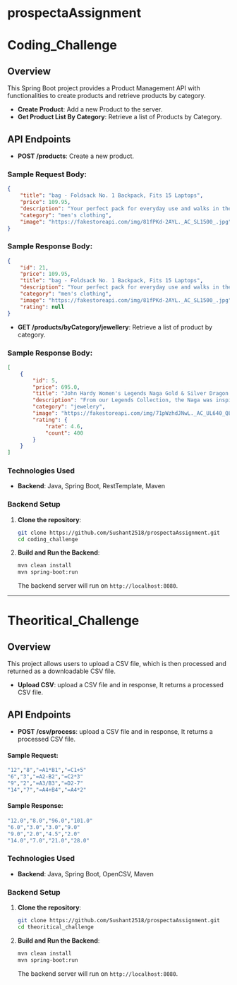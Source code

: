 # prospectaAssignment
# Coding_Challenge

## Overview
This Spring Boot project provides a Product Management API with functionalities to create products and retrieve products by category.

- **Create Product**: Add a new Product to the server.
- **Get Product List By Category**: Retrieve a list of Products by Category.


## API Endpoints

- **POST /products**: Create a new product.

### Sample Request Body:
```json
{
    "title": "bag - Foldsack No. 1 Backpack, Fits 15 Laptops",
    "price": 109.95,
    "description": "Your perfect pack for everyday use and walks in the forest. Stash your laptop (up to 15 inches) in the padded sleeve, your everyday",
    "category": "men's clothing",
    "image": "https://fakestoreapi.com/img/81fPKd-2AYL._AC_SL1500_.jpg"
}
```

### Sample Response Body:
```json
{
    "id": 21,
    "price": 109.95,
    "title": "bag - Foldsack No. 1 Backpack, Fits 15 Laptops",
    "description": "Your perfect pack for everyday use and walks in the forest. Stash your laptop (up to 15 inches) in the padded sleeve, your everyday",
    "category": "men's clothing",
    "image": "https://fakestoreapi.com/img/81fPKd-2AYL._AC_SL1500_.jpg",
    "rating": null
}
```



- **GET /products/byCategory/jewellery**: Retrieve a list of product by category.

### Sample Response Body:
```json
[
    {
        "id": 5,
        "price": 695.0,
        "title": "John Hardy Women's Legends Naga Gold & Silver Dragon Station Chain Bracelet",
        "description": "From our Legends Collection, the Naga was inspired by the mythical water dragon that protects the ocean's pearl. Wear facing inward to be bestowed with love and abundance, or outward for protection.",
        "category": "jewelery",
        "image": "https://fakestoreapi.com/img/71pWzhdJNwL._AC_UL640_QL65_ML3_.jpg",
        "rating": {
            "rate": 4.6,
            "count": 400
        }
    }
]
```

### Technologies Used

- **Backend**: Java, Spring Boot, RestTemplate, Maven

### Backend Setup

1. **Clone the repository**:
    ```bash
    git clone https://github.com/Sushant2518/prospectaAssignment.git
    cd coding_challenge
    ```

2. **Build and Run the Backend**:
    ```bash
    mvn clean install
    mvn spring-boot:run
    ```

    The backend server will run on `http://localhost:8080`.

<hr>


# Theoritical_Challenge

## Overview
This project allows users to upload a CSV file, which is then processed and returned as a downloadable CSV file.

- **Upload CSV**:  upload a CSV file and in response, It returns a processed CSV file.

  
## API Endpoints

- **POST /csv/process**: upload a CSV file and in response, It returns a processed CSV file.


#### Sample Request:
```bash
"12","8","=A1*B1","=C1+5"
"6","3","=A2-B2","=C2*3"
"9","2","=A3/B3","=D2-7"
"14","7","=A4+B4","=A4*2"
```


#### Sample Response:
```bash
"12.0","8.0","96.0","101.0"
"6.0","3.0","3.0","9.0"
"9.0","2.0","4.5","2.0"
"14.0","7.0","21.0","28.0"
```


### Technologies Used

- **Backend**: Java, Spring Boot, OpenCSV, Maven

### Backend Setup

1. **Clone the repository**:
    ```bash
    git clone https://github.com/Sushant2518/prospectaAssignment.git
    cd theoritical_challenge
    ```

2. **Build and Run the Backend**:
    ```bash
    mvn clean install
    mvn spring-boot:run
    ```

    The backend server will run on `http://localhost:8080`.

    

